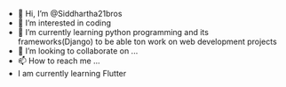 - 👋 Hi, I’m @Siddhartha21bros
- 👀 I’m interested in coding
- 🌱 I’m currently learning python programming and its frameworks(Django) to be able ton work on web development projects
- 💞️ I’m looking to collaborate on ...
- 📫 How to reach me ...
- I am currently learning Flutter
<!---
Siddhartha21bros/Siddhartha21bros is a ✨ special ✨ repository because its `README.md` (this file) appears on your GitHub profile.
You can click the Preview link to take a look at your changes.
--->
